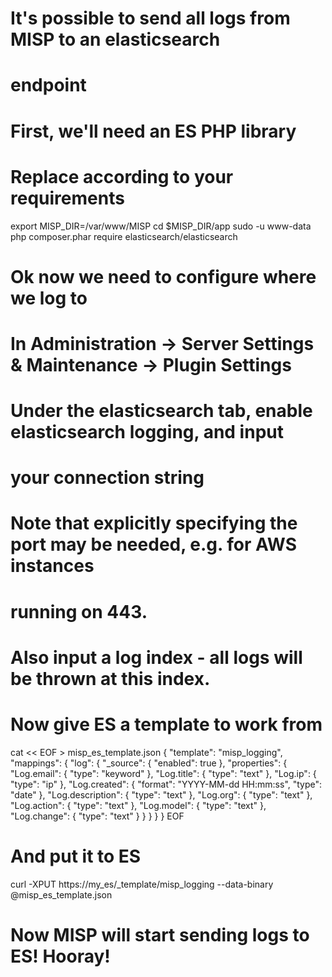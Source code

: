 # It's possible to send all logs from MISP to an elasticsearch
# endpoint

# First, we'll need an ES PHP library

# Replace according to your requirements
export MISP_DIR=/var/www/MISP
cd $MISP_DIR/app
sudo -u www-data php composer.phar require elasticsearch/elasticsearch

# Ok now we need to configure where we log to
# 
# In Administration -> Server Settings & Maintenance -> Plugin Settings
# Under the elasticsearch tab, enable elasticsearch logging, and input
# your connection string
# Note that explicitly specifying the port may be needed, e.g. for AWS instances
# running on 443.
# Also input a log index - all logs will be thrown at this index.

# Now give ES a template to work from
cat << EOF > misp_es_template.json 
{
  "template": "misp_logging",
  "mappings": {
    "log": {
      "_source": {
        "enabled": true
      },
      "properties": {
        "Log.email": {
          "type": "keyword"
        },
        "Log.title": {
          "type": "text"
        },
        "Log.ip": {
          "type": "ip"
        },
        "Log.created": {
          "format": "YYYY-MM-dd HH:mm:ss",
          "type": "date"
        },
        "Log.description": {
          "type": "text"
        },
        "Log.org": {
          "type": "text"
        },
        "Log.action": {
          "type": "text"
        },
        "Log.model": {
          "type": "text"
        },
        "Log.change": {
          "type": "text"
        }
      }
    }
  }
}
EOF

# And put it to ES
curl -XPUT https://my_es/_template/misp_logging --data-binary @misp_es_template.json

# Now MISP will start sending logs to ES! Hooray!
